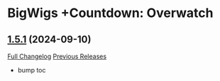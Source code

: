 # BigWigs +Countdown: Overwatch

## [1.5.1](https://github.com/BigWigsMods/BigWigs_Countdown_Overwatch/tree/1.5.1) (2024-09-10)
[Full Changelog](https://github.com/BigWigsMods/BigWigs_Countdown_Overwatch/compare/1.5.0...1.5.1) [Previous Releases](https://github.com/BigWigsMods/BigWigs_Countdown_Overwatch/releases)

- bump toc  
